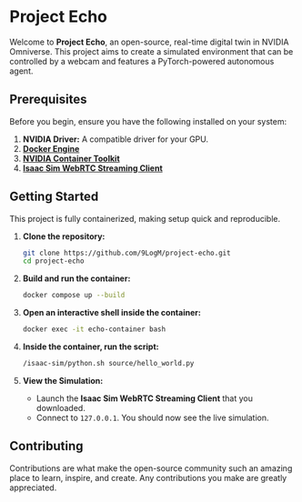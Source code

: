 # Project Echo

Welcome to **Project Echo**, an open-source, real-time digital twin in NVIDIA Omniverse. This project aims to create a simulated environment that can be controlled by a webcam and features a PyTorch-powered autonomous agent.


## Prerequisites

Before you begin, ensure you have the following installed on your system:

1.  **NVIDIA Driver:** A compatible driver for your GPU.
2.  **[Docker Engine](https://docs.docker.com/engine/install/)**
3.  **[NVIDIA Container Toolkit](https://docs.nvidia.com/datacenter/cloud-native/container-toolkit/latest/install-guide.html)**
4.  **[Isaac Sim WebRTC Streaming Client](https://docs.isaacsim.omniverse.nvidia.com/5.0.0/installation/download.html#isaac-sim-latest-release)**


## Getting Started

This project is fully containerized, making setup quick and reproducible.

1.  **Clone the repository:**
    ```bash
    git clone https://github.com/9LogM/project-echo.git
    cd project-echo
    ```

2.  **Build and run the container:**

    ```bash
    docker compose up --build
    ```

3. **Open an interactive shell inside the container:**
    ```bash
    docker exec -it echo-container bash
    ```

4. **Inside the container, run the script:**
    ```bash
    /isaac-sim/python.sh source/hello_world.py
    ```

5.  **View the Simulation:**
    * Launch the **Isaac Sim WebRTC Streaming Client** that you downloaded.
    * Connect to `127.0.0.1`. You should now see the live simulation.


## Contributing

Contributions are what make the open-source community such an amazing place to learn, inspire, and create. Any contributions you make are greatly appreciated.